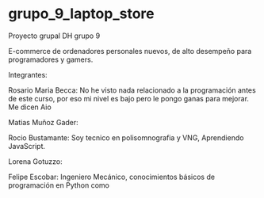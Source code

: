 # grupo_9_laptop_store
Proyecto grupal DH grupo 9

E-commerce de ordenadores personales nuevos, de alto desempeño para programadores y gamers.

Integrantes:

Rosario Maria Becca: No he visto nada relacionado a la programación antes de este curso, por eso mi nivel es bajo pero le pongo ganas para mejorar. Me dicen Aio

Matias Muñoz Gader:

Rocio Bustamante: Soy tecnico en polisomnografia y VNG, Aprendiendo JavaScript.

Lorena Gotuzzo:

Felipe Escobar: Ingeniero Mecánico,  conocimientos básicos de programación en Python como






